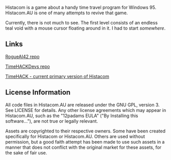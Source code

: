 Histacom is a game about a handy time travel program for Windows 95.
Histacom.AU is one of many attempts to revive that game.

Currently, there is not much to see. The first level consists of an
endless teal void with a mouse cursor floating around in it. I had to
start *somewhere*.

## Links

[RogueAI42 repo](https://github.com/RogueAI42/histacom-au)

[TimeHACKDevs repo](https://github.com/TimeHACKDevs/histacom-au)

[TimeHACK - current primary version of Histacom](https://github.com/TimeHACKDevs/TimeHACK)

## License Information

All code files in Histacom.AU are released under the GNU GPL, version 3.
See LICENSE for details. Any other license agreements which may appear
in Histacom.AU, such as the "12padams EULA" ("By Installing this
software..."), are not true or legally relevant.

Assets are copyrighted to their respective owners. Some have been
created specifically for Histacom or Histacom.AU. Others are used
without permission, but a good faith attempt has been made to use such
assets in a manner that does not conflict with the original market for
these assets, for the sake of fair use.
